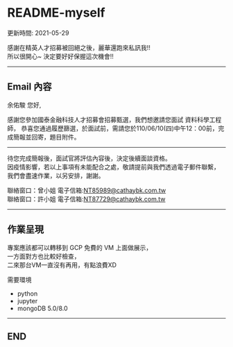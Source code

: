# README-myself

更新時間: 2021-05-29

感謝在精英人才招募被回絕之後，麗華還跑來私訊我!!  
所以很開心~ 決定要好好保握這次機會!!

---

## Email 內容

余佑駿 您好,

感謝您參加國泰金融科技人才招募會招募甄選，我們想邀請您面試 資料科學工程師，
恭喜您通過履歷篩選，於面試前，需請您於110/06/10(四)中午12：00前，完成簡報並回寄，題目附件。

--------------------------------------------------

待您完成簡報後，面試官將評估內容後，決定後續面談資格。  
因疫情影響，若以上事項有未能配合之處，敬請提前與我們透過電子郵件聯繫，  
我們會盡速作業，以另安排，謝謝。

聯絡窗口：曾小姐    電子信箱:NT85989@cathaybk.com.tw  
聯絡窗口：許小姐    電子信箱:NT87729@cathaybk.com.tw

---

## 作業呈現

專案應該都可以轉移到 GCP 免費的 VM 上面做展示，  
一方面對方也比較好檢查，  
二來那台VM一直沒有再用，有點浪費XD

需要環境

- python
- jupyter
- mongoDB 5.0/8.0

---

## END
